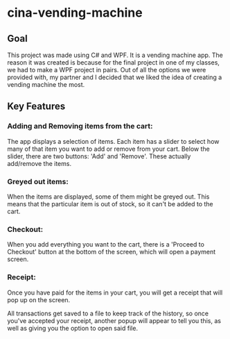 # cina-vending-machine

## Goal
This project was made using C# and WPF. It is a vending machine app. The reason it was created is because for the final project in one of my classes, we had to make a WPF project in pairs. Out of all the options we were provided with, my partner and I decided that we liked the idea of creating a vending machine the most.

## Key Features

### Adding and Removing items from the cart:
The app displays a selection of items. Each item has a slider to select how many of that item you want to add or remove from your cart. Below the slider, there are two buttons: 'Add' and 'Remove'. These actually add/remove the items.   
   
### Greyed out items:
When the items are displayed, some of them might be greyed out. This means that the particular item is out of stock, so it can't be added to the cart.   
   
### Checkout:
When you add everything you want to the cart, there is a 'Proceed to Checkout' button at the bottom of the screen, which will open a payment screen.   
   
### Receipt:
Once you have paid for the items in your cart, you will get a receipt that will pop up on the screen.
   
All transactions get saved to a file to keep track of the history, so once you've accepted your receipt, another popup will appear to tell you this, as well as giving you the option to open said file.   
